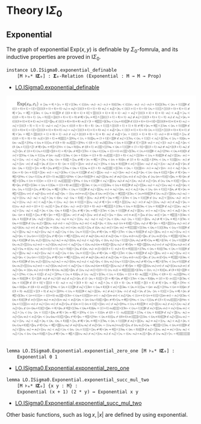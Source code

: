 # Theory $\mathsf{I}\Sigma_0$

## Exponential

The graph of exponential $\mathrm{Exp}(x, y)$ is definable by $\Sigma_0$-fomrula,
and its inductive properties are proved in $\mathsf{I}\Sigma_0$.

```lean
instance LO.ISigma0.exponential_definable
    [M ⊧ₘ* 𝐈𝚺₀] : 𝚺₀-Relation (Exponential : M → M → Prop)
```

- [LO.ISigma0.exponential_definable](https://formalizedformallogic.github.io/Foundation/doc/Foundation/FirstOrder/ISigma0/Exponential/Exp.html#LO.ISigma0.exponential_definable)

![Import Graph](./exp.png)

```lean
lemma LO.ISigma0.Exponential.exponential_zero_one [M ⊧ₘ* 𝐈𝚺₀] :
    Exponential 0 1
```

- [LO.ISigma0.Exponential.exponential_zero_one](https://formalizedformallogic.github.io/Foundation/doc/Foundation/FirstOrder/ISigma0/Exponential/Exp.html#LO.ISigma0.Exponential.exponential_zero_one)

```lean
lemma LO.ISigma0.Exponential.exponential_succ_mul_two
    [M ⊧ₘ* 𝐈𝚺₀] {x y : M} :
    Exponential (x + 1) (2 * y) ↔ Exponential x y
```

- [LO.ISigma0.Exponential.exponential_succ_mul_two](https://formalizedformallogic.github.io/Foundation/doc/Foundation/FirstOrder/ISigma0/Exponential/Exp.html#LO.ISigma0.Exponential.exponential_succ_mul_two)

Other basic functions, such as $\log x, |x|$ are defined by using exponential.
